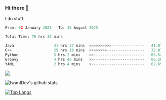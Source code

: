 ### Hi there 👋
I do stuff.

<!--START_SECTION:waka-->

```python
From: 02 January 2021 - To: 16 August 2025

Total Time: 76 hrs 35 mins

Java                  31 hrs 37 mins  >>>>>>>>>>---------------   41.07 %
C++                   25 hrs 18 mins  >>>>>>>>-----------------   32.87 %
Python                5 hrs 2 mins    >>-----------------------   06.54 %
Groovy                4 hrs 46 mins   >>-----------------------   06.20 %
YAML                  2 hrs 4 mins    >------------------------   02.69 %
```

<!--END_SECTION:waka-->

![](https://komarev.com/ghpvc/?username=IwanIDev&color=orange)

![IwanIDev's github stats](https://github-readme-stats.vercel.app/api?username=IwanIDev&count_private=true&show_icons=true&theme=gruvbox&include_all_commits=true)

[![Top Langs](https://github-readme-stats.vercel.app/api/top-langs/?username=IwanIDev&theme=gruvbox)](https://github.com/anuraghazra/github-readme-stats)

